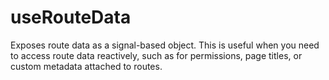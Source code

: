 # useRouteData

Exposes route data as a signal-based object. This is useful when you need to access route data reactively, such as for permissions, page titles, or custom metadata attached to routes.
